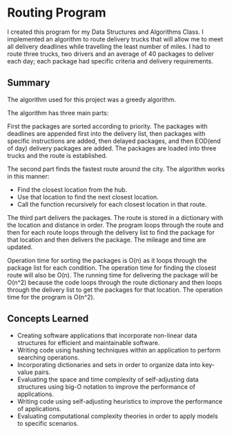 # Routing Program
I created this program for my Data Structures and Algorithms Class. I implemented an algorithm to route delivery trucks that will allow me to meet all delivery deadlines while travelling the least number of miles. I had to route three trucks, two drivers and an average of 40 packages to deliver each day; each package had specific criteria and delivery requirements.

## Summary
The algorithm used for this project was a greedy algorithm.

The algorithm has three main parts:

First the packages are sorted according to priority. The packages with deadlines are appended first into the delivery list, then packages with specific instructions are added, then delayed packages, and then EOD(end of day) delivery packages are added. The packages are loaded into three trucks and the route is established.

The second part finds the fastest route around the city. The algorithm works in this manner:
  * Find the closest location from the hub.
  * Use that location to find the next closest location. 
  * Call the function recursively for each closest location in that route.

The third part delivers the packages. The route is stored in a dictionary with the location and distance in order. The program loops through the route and then for each route loops through the delivery list to find the package for that location and then delivers the package. The mileage and time are updated.


Operation time for sorting the packages is O(n) as it loops through the package list for each condition. The operation time for finding the closest route will also be O(n). The running time for delivering the package will be O(n^2) because the code loops through the route dictionary and then loops through the delivery list to get the packages for that location. The operation time for the program is O(n^2).

## Concepts Learned
  * Creating software applications that incorporate non-linear data structures for efficient and maintainable software.
  * Writing code using hashing techniques within an application to perform searching operations.
  * Incorporating dictionaries and sets in order to organize data into key-value pairs.
  * Evaluating the space and time complexity of self-adjusting data structures using big-O notation to improve the performance of applications.
  * Writing code using self-adjusting heuristics to improve the performance of applications.
  * Evaluating computational complexity theories in order to apply models to specific scenarios.
